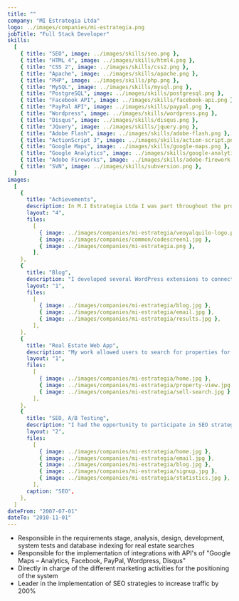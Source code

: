 ```yaml
---
title: ""
company: "MI Estrategia Ltda"
logo: ../images/companies/mi-estrategia.png
jobTitle: "Full Stack Developer"
skills:
  [
    { title: "SEO", image: ../images/skills/seo.png },
    { title: "HTML 4", image: ../images/skills/html4.png },
    { title: "CSS 2", image: ../images/skills/css2.png },
    { title: "Apache", image: ../images/skills/apache.png },
    { title: "PHP", image: ../images/skills/php.png },
    { title: "MySQL", image: ../images/skills/mysql.png },
    { title: "PostgreSQL", image: ../images/skills/postgresql.png },
    { title: "Facebook API", image: ../images/skills/facebook-api.png },
    { title: "PayPal API", image: ../images/skills/paypal.png },
    { title: "Wordpress", image: ../images/skills/wordpress.png },
    { title: "Disqus", image: ../images/skills/disqus.png },
    { title: "JQuery", image: ../images/skills/jquery.png },
    { title: "Adobe Flash", image: ../images/skills/adobe-flash.png },
    { title: "ActionScript 3", image: ../images/skills/action-script.png },
    { title: "Google Maps", image: ../images/skills/google-maps.png },
    { title: "Google Analytics", image: ../images/skills/google-analytics.png },
    { title: "Adobe Fireworks", image: ../images/skills/adobe-firework.png },
    { title: "SVN", image: ../images/skills/subversion.png },
  ]
images:
  [
    {
      title: "Achievements",
      description: In M.I Estrategia Ltda I was part throughout the process of creating the real estate web App.",
      layout: "4",
      files:
        [
          { image: ../images/companies/mi-estrategia/veoyalquilo-logo.png },
          { image: ../images/companies/common/codescreen1.jpg },
          { image: ../images/companies/mi-estrategia.png },
        ],
    },
    {
      title: "Blog",
      description: "I developed several WordPress extensions to connect information from the web App to the company blog.",
      layout: "1",
      files:
        [
          { image: ../images/companies/mi-estrategia/blog.jpg },
          { image: ../images/companies/mi-estrategia/email.jpg },
          { image: ../images/companies/mi-estrategia/results.jpg },
        ],
    },
    {
      title: "Real Estate Web App",
      description: "My work allowed users to search for properties for sale, rent, shared rent, the entire development was done in PHP, jQuery, and PostgreSQL and allows advertisers to share the content of the web App on their Facebook accounts.",
      layout: "1",
      files:
        [
          { image: ../images/companies/mi-estrategia/home.jpg },
          { image: ../images/companies/mi-estrategia/property-view.jpg },
          { image: ../images/companies/mi-estrategia/sell-search.jpg },
        ],
    },
    {
      title: "SEO, A/B Testing",
      description: "I had the opportunity to participate in SEO strategies for the positioning of the web App, and in the implementation of A/B Test on new features.",
      layout: "2",
      files:
        [
          { image: ../images/companies/mi-estrategia/home.jpg },
          { image: ../images/companies/mi-estrategia/email.jpg },
          { image: ../images/companies/mi-estrategia/blog.jpg },
          { image: ../images/companies/mi-estrategia/signup.jpg },
          { image: ../images/companies/mi-estrategia/statistics.jpg },
        ],
      caption: "SEO",
    },
  ]
dateFrom: "2007-07-01"
dateTo: "2010-11-01"
---
```


- Responsible in the requirements stage, analysis, design, development, system tests and database indexing for real estate searches
- Responsible for the implementation of integrations with API's of "Google Maps – Analytics, Facebook, PayPal, Wordpress, Disqus"
- Directly in charge of the different marketing activities for the positioning of the system
- Leader in the implementation of SEO strategies to increase traffic by 200%
